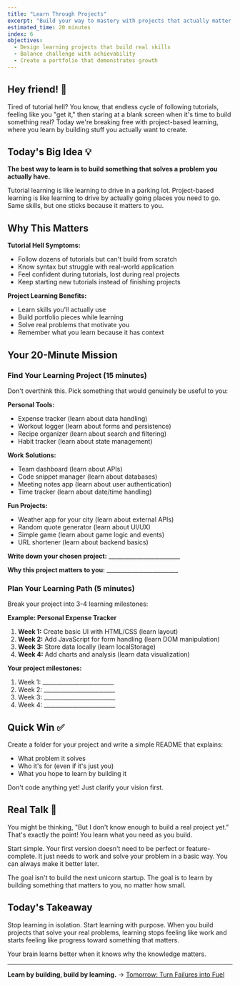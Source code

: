 ```yaml
---
title: "Learn Through Projects"
excerpt: "Build your way to mastery with projects that actually matter to you"
estimated_time: 20 minutes
index: 6
objectives:
  - Design learning projects that build real skills
  - Balance challenge with achievability
  - Create a portfolio that demonstrates growth
---
```


## Hey friend! 👋

Tired of tutorial hell? You know, that endless cycle of following tutorials, feeling like you "get it," then staring at a blank screen when it's time to build something real? Today we're breaking free with project-based learning, where you learn by building stuff you actually want to create.

## Today's Big Idea 💡

**The best way to learn is to build something that solves a problem you actually have.**

Tutorial learning is like learning to drive in a parking lot. Project-based learning is like learning to drive by actually going places you need to go. Same skills, but one sticks because it matters to you.

## Why This Matters

**Tutorial Hell Symptoms:**

- Follow dozens of tutorials but can't build from scratch
- Know syntax but struggle with real-world application
- Feel confident during tutorials, lost during real projects
- Keep starting new tutorials instead of finishing projects

**Project Learning Benefits:**

- Learn skills you'll actually use
- Build portfolio pieces while learning
- Solve real problems that motivate you
- Remember what you learn because it has context

## Your 20-Minute Mission

### Find Your Learning Project (15 minutes)

Don't overthink this. Pick something that would genuinely be useful to you:

**Personal Tools:**

- Expense tracker (learn about data handling)
- Workout logger (learn about forms and persistence)
- Recipe organizer (learn about search and filtering)
- Habit tracker (learn about state management)

**Work Solutions:**

- Team dashboard (learn about APIs)
- Code snippet manager (learn about databases)
- Meeting notes app (learn about user authentication)
- Time tracker (learn about date/time handling)

**Fun Projects:**

- Weather app for your city (learn about external APIs)
- Random quote generator (learn about UI/UX)
- Simple game (learn about game logic and events)
- URL shortener (learn about backend basics)

**Write down your chosen project:** _________________________

**Why this project matters to you:** _________________________

### Plan Your Learning Path (5 minutes)

Break your project into 3-4 learning milestones:

**Example: Personal Expense Tracker**

1. **Week 1:** Create basic UI with HTML/CSS (learn layout)
2. **Week 2:** Add JavaScript for form handling (learn DOM manipulation)
3. **Week 3:** Store data locally (learn localStorage)
4. **Week 4:** Add charts and analysis (learn data visualization)

**Your project milestones:**

1. Week 1: _________________________
2. Week 2: _________________________
3. Week 3: _________________________
4. Week 4: _________________________

## Quick Win ✅

Create a folder for your project and write a simple README that explains:

- What problem it solves
- Who it's for (even if it's just you)
- What you hope to learn by building it

Don't code anything yet! Just clarify your vision first.

## Real Talk 💬

You might be thinking, "But I don't know enough to build a real project yet." That's exactly the point! You learn what you need as you build.

Start simple. Your first version doesn't need to be perfect or feature-complete. It just needs to work and solve your problem in a basic way. You can always make it better later.

The goal isn't to build the next unicorn startup. The goal is to learn by building something that matters to you, no matter how small.

## Today's Takeaway

Stop learning in isolation. Start learning with purpose. When you build projects that solve your real problems, learning stops feeling like work and starts feeling like progress toward something that matters.

Your brain learns better when it knows why the knowledge matters.

---

**Learn by building, build by learning.** → [Tomorrow: Turn Failures into Fuel](./07-failure-learning)
